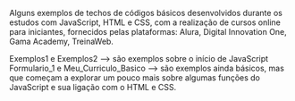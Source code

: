 Alguns exemplos de techos de códigos básicos desenvolvidos durante os estudos com JavaScript, HTML e CSS, com a realização de cursos online para iniciantes, fornecidos pelas plataformas: Alura, Digital Innovation One, Gama Academy, TreinaWeb.

Exemplos1 e Exemplos2 -->  são exemplos sobre o início de JavaScript
Formulario_1  e Meu_Curriculo_Basico --> são exemplos ainda básicos, mas que começam a explorar um pouco mais sobre algumas funções do JavaScript e sua ligação com o HTML e CSS.
